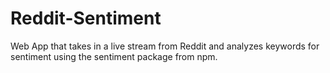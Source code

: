 # Reddit-Sentiment

Web App that takes in a live stream from Reddit and analyzes keywords for sentiment using the sentiment package from npm.

